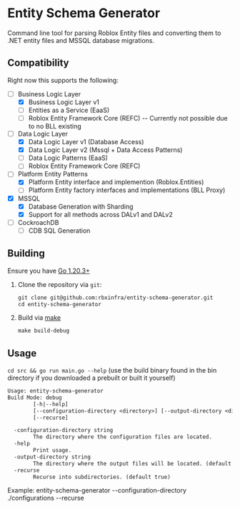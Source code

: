 # Entity Schema Generator

Command line tool for parsing Roblox Entity files and converting them to .NET entity files and MSSQL database migrations.

## Compatibility

Right now this supports the following:

- [ ] Business Logic Layer
	- [x] Business Logic Layer v1
    - [ ] Entities as a Service (EaaS)
    - [ ] Roblox Entity Framework Core (REFC) -- Currently not possible due to no BLL existing
- [ ] Data Logic Layer
    - [x] Data Logic Layer v1 (Database Access)
    - [x] Data Logic Layer v2 (Mssql + Data Access Patterns)
    - [ ] Data Logic Patterns (EaaS)
    - [ ] Roblox Entity Framework Core (REFC)
- [ ] Platform Entity Patterns
    - [x] Platform Entity interface and implemention (Roblox.Entities)
    - [ ] Platform Entity factory interfaces and implementations (BLL Proxy)
- [x] MSSQL
    - [x] Database Generation with Sharding
    - [x] Support for all methods across DALv1 and DALv2
- [ ] CockroachDB
    - [ ] CDB SQL Generation

## Building

Ensure you have [Go 1.20.3+](https://go.dev/dl/)

1. Clone the repository via `git`:

    ```txt
    git clone git@github.com:rbxinfra/entity-schema-generator.git
    cd entity-schema-generator
    ```

2. Build via [make](https://www.gnu.org/software/make/)

    ```txt
    make build-debug
    ```

## Usage

`cd src && go run main.go --help` (use the build binary found in the bin directory if you downloaded a prebuilt or built it yourself)

```txt
Usage: entity-schema-generator
Build Mode: debug
        [-h|--help]
        [--configuration-directory <directory>] [--output-directory <directory>]
        [--recurse]

  -configuration-directory string
        The directory where the configuration files are located.
  -help
        Print usage.
  -output-directory string
        The directory where the output files will be located. (default "./out")
  -recurse
        Recurse into subdirectories. (default true)
```
Example: 
entity-schema-generator --configuration-directory ./configurations --recurse
